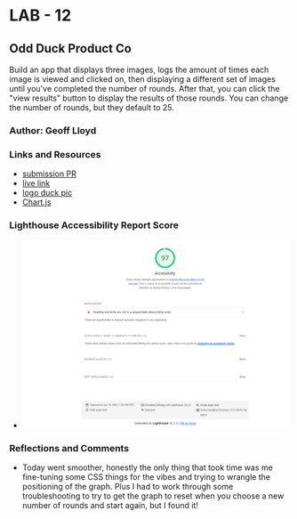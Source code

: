 # LAB - 12

## Odd Duck Product Co

Build an app that displays three images, logs the amount of times each image is viewed and clicked on, then displaying a different set of images until you've completed the number of rounds. After that, you can click the "view results" button to display the results of those rounds. You can change the number of rounds, but they default to 25.

### Author: Geoff Lloyd

### Links and Resources

* [submission PR](https://github.com/gorfllord/odd-duck/pull/2)
* [live link](https://gorfllord.github.io/odd-duck)
* [logo duck pic](https://www.freepik.com/free-vector/cool-duck-summer-cartoon-vector-icon-illustration-animal-holiday-icon-concept-isolated-premium-vector-flat-cartoon-style_18305527.htm#query=funny%20duck&position=0&from_view=keyword&track=ais)
* [Chart.js](https://www.chartjs.org/)

### Lighthouse Accessibility Report Score

* ![Lighthouse Accessibility Report Score](odd-duck-accessibility-score.png)

### Reflections and Comments

* Today went smoother, honestly the only thing that took time was me fine-tuning some CSS things for the vibes and trying to wrangle the positioning of the graph. Plus I had to work through some troubleshooting to try to get the graph to reset when you choose a new number of rounds and start again, but I found it!
